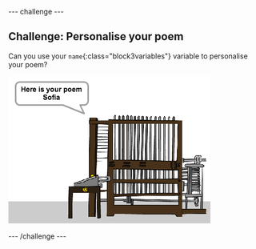 \--- challenge \---

## Challenge: Personalise your poem

Can you use your `name`{:class="block3variables"} variable to personalise your poem?

![skjermbilde](images/poetry-name-comp.png)

\--- /challenge \---